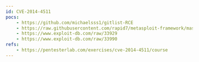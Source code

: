 ```yaml
---
id: CVE-2014-4511
pocs:
    - https://github.com/michaelsss1/gitlist-RCE
    - https://raw.githubusercontent.com/rapid7/metasploit-framework/master/modules/exploits/linux/http/gitlist_exec.rb
    - https://www.exploit-db.com/raw/33929
    - https://www.exploit-db.com/raw/33990
refs:
    - https://pentesterlab.com/exercises/cve-2014-4511/course
---
```

